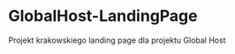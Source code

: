 GlobalHost-LandingPage
======================

Projekt krakowskiego landing page dla projektu Global Host
